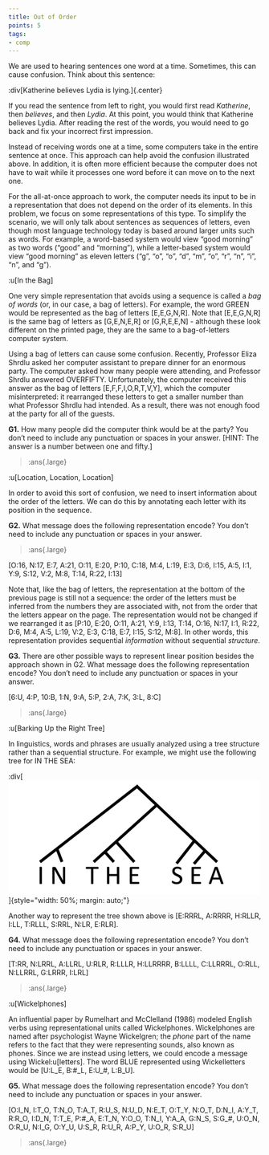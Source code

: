 ```yaml
---
title: Out of Order
points: 5
tags:
- comp
---
```


We are used to hearing sentences one word at a time. Sometimes, this can cause confusion. Think about this
sentence:

:div[Katherine believes Lydia is lying.]{.center}

If you read the sentence from left to right, you would first read *Katherine*, then *believes*, and then *Lydia*. At
this point, you would think that Katherine believes Lydia. After reading the rest of the words, you would
need to go back and fix your incorrect first impression.

Instead of receiving words one at a time, some computers take in the entire sentence at once. This approach
can help avoid the confusion illustrated above. In addition, it is often more efficient because the computer
does not have to wait while it processes one word before it can move on to the next one.

For the all-at-once approach to work, the computer needs its input to be in a representation that does not
depend on the order of its elements. In this problem, we focus on some representations of this type. To
simplify the scenario, we will only talk about sentences as sequences of letters, even though most language
technology today is based around larger units such as words. For example, a word-based system would view
“good morning” as two words (“good” and “morning”), while a letter-based system would view “good
morning” as eleven letters (“g”, “o”, “o”, “d”, “m”, “o”, “r”, “n”, “i”, “n”, and “g”).

:u[In the Bag]

One very simple representation that avoids using a sequence is called a *bag of words* (or, in our case, a bag
of letters). For example, the word GREEN would be represented as the bag of letters [E,E,G,N,R]. Note that
[E,E,G,N,R] is the same bag of letters as [G,E,N,E,R] or [G,R,E,E,N] - although these look different on the
printed page, they are the same to a bag-of-letters computer system.

Using a bag of letters can cause some confusion. Recently, Professor Eliza Shrdlu asked her computer
assistant to prepare dinner for an enormous party. The computer asked how many people were attending,
and Professor Shrdlu answered OVERFIFTY. Unfortunately, the computer received this answer as the bag of
letters [E,F,F,I,O,R,T,V,Y], which the computer misinterpreted: it rearranged these letters to get a smaller
number than what Professor Shrdlu had intended. As a result, there was not enough food at the party for all
of the guests.


**G1.** How many people did the computer think would be at the party? You don’t need to include any
punctuation or spaces in your answer. [HINT: The answer is a number between one and fifty.]

> :ans{.large}

:u[Location, Location, Location]

In order to avoid this sort of confusion, we need to insert information about the order of the letters. We can
do this by annotating each letter with its position in the sequence.

**G2.** What message does the following representation encode? You don’t need to include any punctuation or
spaces in your answer.

> :ans{.large}

[O:16, N:17, E:7, A:21, O:11, E:20, P:10, C:18, M:4, L:19, E:3, D:6, I:15, A:5, I:1, Y:9, S:12, V:2, M:8, T:14, R:22, I:13]

Note that, like the bag of letters, the representation at the bottom of the previous page is still not a sequence: the order of the letters must be inferred from the numbers they are associated with, not from the order that the letters appear on the page. The representation would not be changed if we rearranged it as
[P:10, E:20, O:11, A:21, Y:9, I:13, T:14, O:16, N:17, I:1, R:22, D:6, M:4, A:5, L:19, V:2, E:3, C:18, E:7, I:15, S:12,
M:8]. In other words, this representation provides sequential *information* without sequential *structure*.

**G3.** There are other possible ways to represent linear position besides the approach shown in G2. What
message does the following representation encode? You don’t need to include any punctuation or spaces in
your answer.

[6\:U, 4\:P, 10\:B, 1\:N, 9\:A, 5\:P, 2\:A, 7\:K, 3\:L, 8\:C]

> :ans{.large}

:u[Barking Up the Right Tree]

In linguistics, words and phrases are usually analyzed using a tree structure rather than a sequential
structure. For example, we might use the following tree for IN THE SEA:

:div[![IN THE SEA tree](../../pimg/naclo2022g-1.png)]{style="width: 50%; margin: auto;"}

Another way to represent the tree shown above is [E\:RRRL, A\:RRRR, H\:RLLR, I\:LL, T\:RLLL, S\:RRL, N\:LR, E\:RLR].

**G4.** What message does the following representation encode? You don’t need to include any punctuation or
spaces in your answer.

[T\:RR, N\:LRRL, A\:LLRL, U\:RLR, R\:LLLR, H\:LLRRRR, B\:LLLL, C\:LLRRRL, O\:RLL, N\:LLRRL, G\:LRRR, I\:LRL]

> :ans{.large}

:u[Wickelphones]

An influential paper by Rumelhart and McClelland (1986) modeled English verbs using representational units
called Wickelphones. Wickelphones are named after psychologist Wayne Wickelgren; the *phone* part of the
name refers to the fact that they were representing sounds, also known as phones. Since we are instead
using letters, we could encode a message using Wickel:u[letters]. The word BLUE represented using
Wickelletters would be [U\:L\_E, B\:#\_L, E\:U\_#, L\:B\_U].

**G5.** What message does the following representation encode? You don’t need to include any punctuation or
spaces in your answer.

[O\:I\_N, I\:T\_O, T\:N\_O, T\:A\_T, R\:U\_S, N\:U\_D, N\:E\_T, O\:T\_Y, N\:O\_T, D\:N\_I, A\:Y\_T, R\:R\_O, I\:D\_N, T\:T\_E, P\:#\_A,
E\:T\_N, Y\:O\_O, T\:N\_I, Y\:A\_A, G\:N\_S, S\:G\_#, U\:O\_N, O\:R\_U, N\:I\_G, O\:Y\_U, U\:S\_R, R\:U\_R, A\:P\_Y, U\:O\_R, S\:R\_U]

> :ans{.large}
